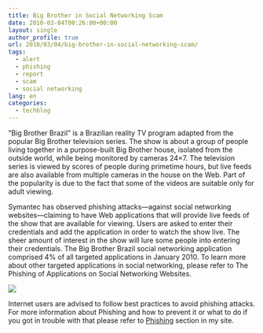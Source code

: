 ```yaml
---
title: Big Brother in Social Networking Scam
date: 2010-03-04T00:26:00+00:00
layout: single
author_profile: true
url: 2010/03/04/big-brother-in-social-networking-scam/
tags:
  - alert
  - phishing
  - report
  - scam
  - social networking
lang: en
categories: 
  - techblog
---
```

“Big Brother Brazil” is a Brazilian reality TV program adapted from the popular Big Brother television series. The show is about a group of people living together in a purpose-built Big Brother house, isolated from the outside world, while being monitored by cameras 24&#215;7. The television series is viewed by scores of people during primetime hours, but live feeds are also available from multiple cameras in the house on the Web. Part of the popularity is due to the fact that some of the videos are suitable only for adult viewing.

Symantec has observed phishing attacks—against social networking websites—claiming to have Web applications that will provide live feeds of the show that are available for viewing. Users are asked to enter their credentials and add the application in order to watch the show live. The sheer amount of interest in the show will lure some people into entering their credentials. The Big Brother Brazil social networking application comprised 4% of all targeted applications in January 2010. To learn more about other targeted applications in social networking, please refer to The Phishing of Applications on Social Networking Websites.

[![](http://1.bp.blogspot.com/_vaUVXcmC3OI/S475lAbUfBI/AAAAAAAABHc/nvcLgNfjkho/s640/bigbrother.png)](http://1.bp.blogspot.com/_vaUVXcmC3OI/S475lAbUfBI/AAAAAAAABHc/nvcLgNfjkho/s1600-h/bigbrother.png)

Internet users are advised to follow best practices to avoid phishing attacks. For more information about Phishing and how to prevent it or what to do if you got in trouble with that please refer to [Phishing](http://sites.google.com/site/boelectronic/computer/security/phishing) section in my site.